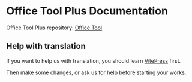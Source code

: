 # Office Tool Plus Documentation

Office Tool Plus repository: [Office Tool](https://github.com/YerongAI/Office-Tool)

## Help with translation

If you want to help us with translation, you should learn [VitePress](https://vitepress.dev/) first.

Then make some changes, or ask us for help before starting your works.
